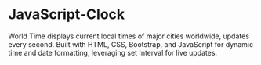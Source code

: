# JavaScript-Clock
World Time displays current local times of major cities worldwide, updates every second. Built with HTML, CSS, Bootstrap, and JavaScript for dynamic time and date formatting, leveraging set Interval for live updates.
